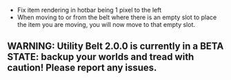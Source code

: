 - Fix item rendering in hotbar being 1 pixel to the left
- When moving to or from the belt where there is an empty slot to place the item you are moving, you will now move to that empty slot.

## **WARNING**: Utility Belt 2.0.0 is currently in a **BETA STATE**: backup your worlds and tread with caution! Please report any issues.
